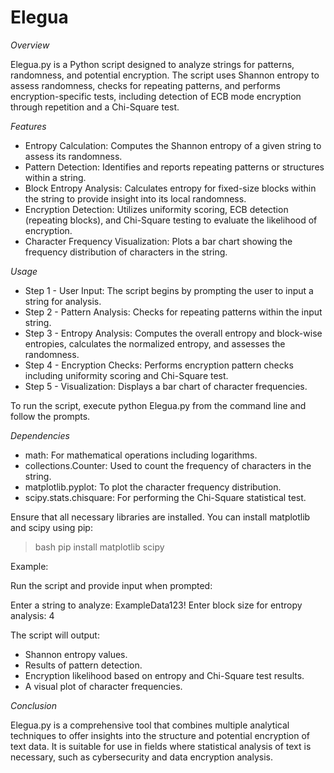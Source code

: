 # Elegua

*Overview*

Elegua.py is a Python script designed to analyze strings for patterns, randomness, and potential encryption. The script uses Shannon entropy to assess randomness, checks for repeating patterns, and performs encryption-specific tests, including detection of ECB mode encryption through repetition and a Chi-Square test.

*Features*

 - Entropy Calculation: Computes the Shannon entropy of a given string to assess its randomness.
 - Pattern Detection: Identifies and reports repeating patterns or structures within a string.
 - Block Entropy Analysis: Calculates entropy for fixed-size blocks within the string to provide insight into its local randomness.
 - Encryption Detection: Utilizes uniformity scoring, ECB detection (repeating blocks), and Chi-Square testing to evaluate the likelihood of encryption.
 - Character Frequency Visualization: Plots a bar chart showing the frequency distribution of characters in the  string.

*Usage*

 - Step 1 - User Input: The script begins by prompting the user to input a string for analysis.
 - Step 2 - Pattern Analysis: Checks for repeating patterns within the input string.
 - Step 3 - Entropy Analysis: Computes the overall entropy and block-wise entropies, calculates the normalized entropy, and assesses the randomness.
 - Step 4 - Encryption Checks: Performs encryption pattern checks including uniformity scoring and Chi-Square test.
 - Step 5 - Visualization: Displays a bar chart of character frequencies.

To run the script, execute python Elegua.py from the command line and follow the prompts.

*Dependencies*

 - math: For mathematical operations including logarithms.
 - collections.Counter: Used to count the frequency of characters in the string.
 - matplotlib.pyplot: To plot the character frequency distribution.
 - scipy.stats.chisquare: For performing the Chi-Square statistical test.

Ensure that all necessary libraries are installed. You can install matplotlib and scipy using pip:

> bash pip install matplotlib scipy

Example:

Run the script and provide input when prompted:

Enter a string to analyze: ExampleData123! Enter block size for entropy analysis: 4

The script will output:

 - Shannon entropy values.
 - Results of pattern detection.
 - Encryption likelihood based on entropy and Chi-Square test results.
 - A visual plot of character frequencies.

*Conclusion*

Elegua.py is a comprehensive tool that combines multiple analytical techniques to offer insights into the structure and potential encryption of text data. It is suitable for use in fields where statistical analysis of text is necessary, such as cybersecurity and data encryption analysis.

